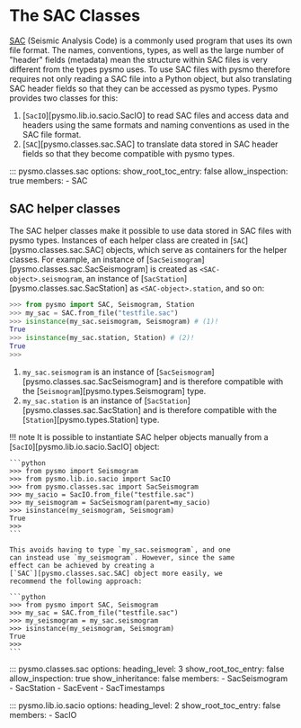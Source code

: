 # The SAC Classes

[SAC](<https://ds.iris.edu/ds/nodes/dmc/software/downloads/sac/>) (Seismic Analysis Code)
is a commonly used program that uses its own file format. The names, conventions, types,
as well as the large number of "header" fields (metadata) mean the structure within SAC
files is very different from the types pysmo uses. To use SAC files with pysmo therefore
requires not only reading a SAC file into a Python object, but also translating SAC
header fields so that they can be accessed as pysmo types. Pysmo provides two classes
for this:

  1. [`SacIO`][pysmo.lib.io.sacio.SacIO] to read SAC files and access data and headers
     using the same formats and naming conventions as used in the SAC file format.
  2. [`SAC`][pysmo.classes.sac.SAC] to translate data stored in SAC header fields so that
     they become compatible with pysmo types.


::: pysmo.classes.sac
    options:
      show_root_toc_entry: false
      allow_inspection: true
      members:
        - SAC


## SAC helper classes

The SAC helper classes make it possible to use data stored in SAC files
with pysmo types. Instances of each helper class are created in
[`SAC`][pysmo.classes.sac.SAC] objects, which serve as containers for
the helper classes. For example, an instance of
[`SacSeismogram`][pysmo.classes.sac.SacSeismogram] is created as
`<SAC-object>.seismogram`, an instance of [`SacStation`][pysmo.classes.sac.SacStation]
as `<SAC-object>.station`, and so on:

```python
>>> from pysmo import SAC, Seismogram, Station
>>> my_sac = SAC.from_file("testfile.sac")
>>> isinstance(my_sac.seismogram, Seismogram) # (1)!
True
>>> isinstance(my_sac.station, Station) # (2)!
True
>>>
```

1.  `my_sac.seismogram` is an instance of [`SacSeismogram`][pysmo.classes.sac.SacSeismogram]
    and is therefore compatible with the
    [`Seismogram`][pysmo.types.Seismogram] type.
2.  `my_sac.station` is an instance of [`SacStation`][pysmo.classes.sac.SacStation]
    and is therefore compatible with the
    [`Station`][pysmo.types.Station] type.

!!! note
    It is possible to instantiate SAC helper objects manually from a
    [`SacIO`][pysmo.lib.io.sacio.SacIO] object:

    ```python
    >>> from pysmo import Seismogram
    >>> from pysmo.lib.io.sacio import SacIO
    >>> from pysmo.classes.sac import SacSeismogram
    >>> my_sacio = SacIO.from_file("testfile.sac")
    >>> my_seismogram = SacSeismogram(parent=my_sacio)
    >>> isinstance(my_seismogram, Seismogram)
    True
    >>>
    ```

    This avoids having to type `my_sac.seismogram`, and one
    can instead use `my_seismogram`. However, since the same
    effect can be achieved by creating a
    [`SAC`][pysmo.classes.sac.SAC] object more easily, we
    recommend the following approach:

    ```python
    >>> from pysmo import SAC, Seismogram
    >>> my_sac = SAC.from_file("testfile.sac")
    >>> my_seismogram = my_sac.seismogram
    >>> isinstance(my_seismogram, Seismogram)
    True
    >>>
    ```

::: pysmo.classes.sac
    options:
      heading_level: 3
      show_root_toc_entry: false
      allow_inspection: true
      show_inheritance: false
      members:
        - SacSeismogram
        - SacStation
        - SacEvent
        - SacTimestamps


::: pysmo.lib.io.sacio
    options:
      heading_level: 2
      show_root_toc_entry: false
      members:
        - SacIO
